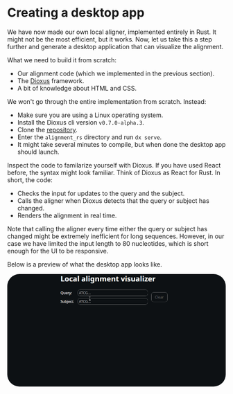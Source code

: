 # Creating a desktop app
We have now made our own local aligner, implemented entirely in Rust. It might not be the most efficient, but it works. Now, let us take this a step further and generate a desktop application that can visualize the alignment.

What we need to build it from scratch:
- Our alignment code (which we implemented in the previous section).
- The [Dioxus](https://dioxuslabs.com/) framework.
- A bit of knowledge about HTML and CSS.

We won't go through the entire implementation from scratch. Instead:
- Make sure you are using a Linux operating system.
- Install the Dioxus cli version `v0.7.0-alpha.3`.
- Clone the [repository](https://github.com/OscarAspelin95/alignment_rs).
- Enter the `alignment_rs` directory and run `dx serve`.
- It might take several minutes to compile, but when done the desktop app should launch.

Inspect the code to familarize yourself with Dioxus. If you have used React before, the syntax might look familiar. Think of Dioxus as React for Rust. In short, the code:
- Checks the input for updates to the query and the subject.
- Calls the aligner when Dioxus detects that the query or subject has changed.
- Renders the alignment in real time.

Note that calling the aligner every time either the query or subject has changed might be extremely inefficient for long sequences. However, in our case we have limited the input length to 80 nucleotides, which is short enough for the UI to be responsive.

Below is a preview of what the desktop app looks like.

<img src="../../assets/alignment.gif" style="border-radius: 2em;"></img>
